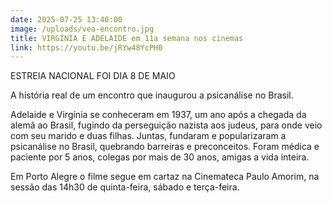 ```yaml
---
date: 2025-07-25 13:40:00
image: /uploads/vea-encontro.jpg
title: VIRGÍNIA E ADELAIDE em 11a semana nos cinemas
link: https://youtu.be/jRYw48YcPH0
---
```

ESTREIA NACIONAL FOI DIA 8 DE MAIO

A história real de um encontro que inaugurou a psicanálise no Brasil.

Adelaide e Virgínia se conheceram em 1937, um ano após a chegada da alemã ao Brasil, fugindo da perseguição nazista aos judeus, para onde veio com seu marido e duas filhas. Juntas, fundaram e popularizaram a psicanálise no Brasil, quebrando barreiras e preconceitos. Foram médica e paciente por 5 anos, colegas por mais de 30 anos, amigas a vida inteira.

Em Porto Alegre o filme segue em cartaz na Cinemateca Paulo Amorim, na sessão das 14h30 de quinta-feira, sábado e terça-feira.
